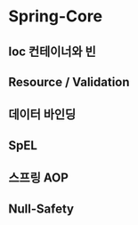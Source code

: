 # Spring-Core


## Ioc 컨테이너와 빈

## Resource / Validation

## 데이터 바인딩

##  SpEL

## 스프링 AOP

## Null-Safety

